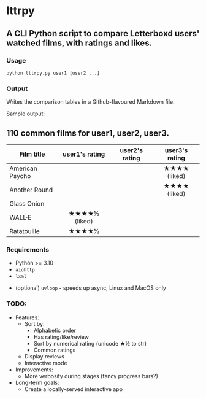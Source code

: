 # lttrpy

## A CLI Python script to compare Letterboxd users' watched films, with ratings and likes.

### Usage

```
python lttrpy.py user1 [user2 ...]
```

### Output

Writes the comparison tables in a Github-flavoured Markdown file.

Sample output:

## 110 common films for user1, user2, user3.

Film title | user1's rating | user2's rating | user3's rating
--- | :---: | :---: | :---:
American Psycho |  |  | ★★★★ (liked)
Another Round |  |  | ★★★★ (liked)
Glass Onion |  |  |
WALL·E | ★★★★½ (liked) |  |
Ratatouille | ★★★★½ |  |


### Requirements

* Python >= 3.10
* `aiohttp`
* `lxml`  
- (optional) `uvloop` - speeds up async, Linux and MacOS only
  
### TODO:

- Features:
    * Sort by:
        - Alphabetic order
        - Has rating/like/review
        - Sort by numerical rating (unicode ★½ to str)
        - Common ratings
    * Display reviews
    * Interactive mode
- Improvements:
    * More verbosity during stages (fancy progress bars?)
- Long-term goals:
    * Create a locally-served interactive app
